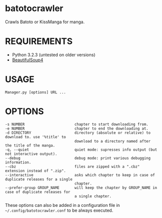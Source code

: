 batotocrawler
=============

Crawls Batoto or KissManga for manga.

# REQUIREMENTS
- Python 3.2.3 (untested on older versions)
- [BeautifulSoup4](http://www.crummy.com/software/BeautifulSoup/)

# USAGE
    Manager.py [options] URL ...

# OPTIONS
    -s NUMBER                       chapter to start downloading from.
    -e NUMBER                       chapter to end the downloading at.
    -d DIRECTORY                    directory (absolute or relative) to download to. use '%title' to
                                    download to a directory named after the title of the manga.
    -q, --quiet                     quiet mode: supresses info output (but not interactive output).
    --debug                         debug mode: print various debugging information.
    --cbz                           files are zipped with a ".cbz" extension instead of ".zip".
    --interactive                   asks which chapter to keep in case of duplicate releases for a single
                                    chapter.
    --prefer-group GROUP_NAME       will keep the chapter by GROUP_NAME in case of duplicate releases for
                                    a single chapter.

These options can also be added in a configuration file in `~/.config/batotocrawler.conf` to be always executed.
